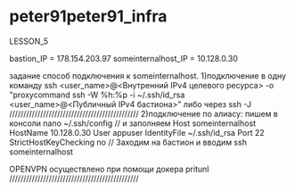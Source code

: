 # peter91peter91_infra
LESSON_5

bastion_IP = 178.154.203.97
someinternalhost_IP = 10.128.0.30

задание способ подключения к someinternalhost.
1)подключение в одну команду
  ssh <user_name>@<Внутренний IPv4 целевого ресурса> -o "proxycommand ssh -W %h:%p -i ~/.ssh/id_rsa <user_name>@<Публичный IPv4 бастиона>"
  либо через ssh -J
//////////////////////////////////////////////
2)подключение по алиасу:
пишем в консоли
        nano ~/.ssh/config
// и заполняем
Host someinternalhost
        HostName 10.128.0.30
        User appuser
        IdentityFile ~/.ssh/id_rsa
        Port 22
        StrictHostKeyChecking no
//
Заходим на бастион и вводим
ssh someinternalhost


OPENVPN осуществлено при помощи докера pritunl
//////////////////////////////////////////////
